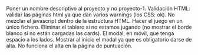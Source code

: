 Poner un nombre descriptivo al proyecto y no proyecto-1.
Validación HTML: validar las páginas html ya que dan varios warnings (los CSS: ok).
No mezclar el javascript dentro de la estructura HTML.
Hacer el juego en un único fichero.
Eliminar el tablero si no estamos jugando (no mostrar el borde blanco si no están cargadas las cards).
El modal, en móvil, que tenga espacio a los lados.
Mostrar al inicio el modal ya que es obligatorio darse de alta.
No funciona el alta en la página de puntuación.
